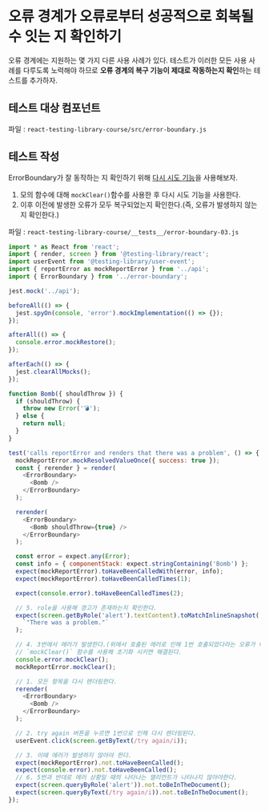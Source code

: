 # 오류 경계가 오류로부터 성공적으로 회복될 수 잇는 지 확인하기

오류 경계에는 지원하는 몇 가지 다른 사용 사례가 있다.
테스트가 이러한 모든 사용 사례를 다루도록 노력해야 하므로 **오류 경계의 복구 기능이 제대로 작동하는지 확인**하는 테스트를 추가하자.

## 테스트 대상 컴포넌트

파일 : `react-testing-library-course/src/error-boundary.js`

## 테스트 작성

ErrorBoundary가 잘 동작하는 지 확인하기 위해 <u>다시 시도 기능</u>을 사용해보자.

1. 모의 함수에 대해 `mockClear()`함수를 사용한 후 다시 시도 기능을 사용한다.
2. 이후 이전에 발생한 오류가 모두 복구되었는지 확인한다.(즉, 오류가 발생하지 않는지 확인한다.)

파일 : `react-testing-library-course/__tests__/error-boundary-03.js`

```js
import * as React from 'react';
import { render, screen } from '@testing-library/react';
import userEvent from '@testing-library/user-event';
import { reportError as mockReportError } from '../api';
import { ErrorBoundary } from '../error-boundary';

jest.mock('../api');

beforeAll(() => {
  jest.spyOn(console, 'error').mockImplementation(() => {});
});

afterAll(() => {
  console.error.mockRestore();
});

afterEach(() => {
  jest.clearAllMocks();
});

function Bomb({ shouldThrow }) {
  if (shouldThrow) {
    throw new Error('💣');
  } else {
    return null;
  }
}

test('calls reportError and renders that there was a problem', () => {
  mockReportError.mockResolvedValueOnce({ success: true });
  const { rerender } = render(
    <ErrorBoundary>
      <Bomb />
    </ErrorBoundary>
  );

  rerender(
    <ErrorBoundary>
      <Bomb shouldThrow={true} />
    </ErrorBoundary>
  );

  const error = expect.any(Error);
  const info = { componentStack: expect.stringContaining('Bomb') };
  expect(mockReportError).toHaveBeenCalledWith(error, info);
  expect(mockReportError).toHaveBeenCalledTimes(1);

  expect(console.error).toHaveBeenCalledTimes(2);

  // 5. role을 사용해 경고가 존재하는지 확인한다.
  expect(screen.getByRole('alert').textContent).toMatchInlineSnapshot(
    `"There was a problem."`
  );

  // 4. 3번에서 에러가 발생한다.(위에서 호출된 에러로 인해 1번 호출되었다라는 오류가 나오게 된다.)
  // `mockClear()` 함수를 사용해 초기화 시키면 해결된다.
  console.error.mockClear();
  mockReportError.mockClear();

  // 1. 모든 항목을 다시 렌더링한다.
  rerender(
    <ErrorBoundary>
      <Bomb />
    </ErrorBoundary>
  );

  // 2. try again 버튼을 누르면 1번으로 인해 다시 렌더링된다.
  userEvent.click(screen.getByText(/try again/i));

  // 3. 이때 에러가 발생하지 않아야 한다.
  expect(mockReportError).not.toHaveBeenCalled();
  expect(console.error).not.toHaveBeenCalled();
  // 6. 5번과 반대로 에러 상황일 때의 나타나는 엘리먼트가 나타나지 않아야한다.
  expect(screen.queryByRole('alert')).not.toBeInTheDocument();
  expect(screen.queryByText(/try again/i)).not.toBeInTheDocument();
});
```
